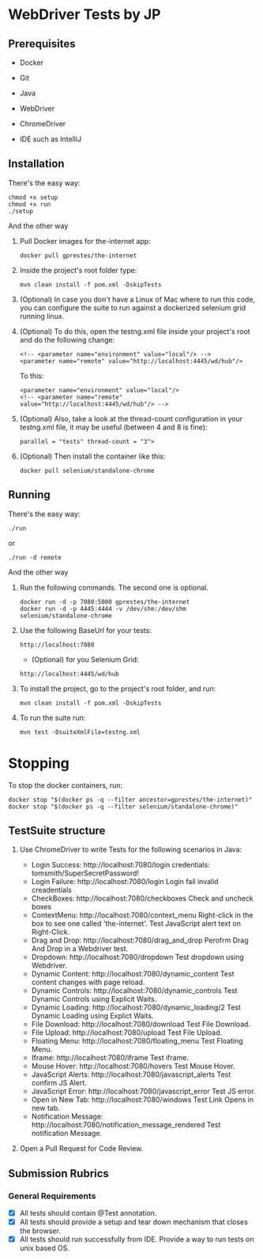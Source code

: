 # WebDriver Tests by JP

## Prerequisites
* Docker
+ Git
- Java
* WebDriver
+ ChromeDriver
* IDE such as IntelliJ

## Installation
There's the easy way:
```
chmod +x setup
chmod +x run
./setup
```

And the other way

1. Pull Docker images for the-internet app:
   ```
   docker pull gprestes/the-internet
   ```

2. Inside the project's root folder type:

   ```
   mvn clean install -f pom.xml -DskipTests
   ```

3. (Optional) In case you don't have a Linux of Mac where to run this code, you can configure the suite to run against a dockerized selenium grid running linux. 

4. (Optional) To do this, open the testng.xml file inside your project's root and do the following change:

   ```
   <!-- <parameter name="environment" value="local"/> -->
   <parameter name="remote" value="http://localhost:4445/wd/hub"/>
   ```
   To this:
   ```
   <parameter name="environment" value="local"/>
   <!-- <parameter name="remote" value="http://localhost:4445/wd/hub"/> --> 
   ```
5. (Optional) Also, take a look at the thread-count configuration in your testng.xml file, it may be useful (between 4 and 8 is fine):
   ```
   parallel = "tests" thread-count = "3">
   ```
6. (Optional) Then install the container like this:
   ```
   docker pull selenium/standalone-chrome
   ```
## Running

There's the easy way:
```
./run
```
or
```
./run -d remote
```

And the other way

1. Run the following commands. The second one is optional.
   ```
   docker run -d -p 7080:5000 gprestes/the-internet
   docker run -d -p 4445:4444 -v /dev/shm:/dev/shm selenium/standalone-chrome
   ```
2. Use the following BaseUrl for your tests:

   ```
   http://localhost:7080
   ```

   * (Optional) for you Selenium Grid:
   ```
   http://localhost:4445/wd/hub
   ```

3. To install the project, go to the project's root folder, and run:
   ```
   mvn clean install -f pom.xml -DskipTests
   ```   
4. To run the suite run:
   ```
   mvn test -DsuiteXmlFile=testng.xml
   ```
# Stopping
To stop the docker containers, run:
   ```
   docker stop "$(docker ps -q --filter ancestor=gprestes/the-internet)"
   docker stop "$(docker ps -q --filter selenium/standalone-chrome)"
   ```

## TestSuite structure
1. Use ChromeDriver to write Tests for the following scenarios in Java:
    * Login Success: http://localhost:7080/login credentials: tomsmith/SuperSecretPassword!
    + Login Failure: http://localhost:7080/login Login fail invalid creadentials
    - CheckBoxes: http://localhost:7080/checkboxes Check and uncheck boxes
    * ContextMenu: http://localhost:7080/context_menu Right-click in the box to see one called 'the-internet'. Test JavaScript alert text on Right-Click.
    + Drag and Drop: http://localhost:7080/drag_and_drop Perofrm Drag And Drop in a Webdriver test.
    - Dropdown: http://localhost:7080/dropdown Test dropdown using Webdriver.
    * Dynamic Content: http://localhost:7080/dynamic_content Test content changes with page reload.
    + Dynamic Controls: http://localhost:7080/dynamic_controls Test Dynamic Controls using Explicit Waits.
    - Dynamic Loading: http://localhost:7080/dynamic_loading/2 Test Dynamic Loading using Explict Waits.
    * File Download: http://localhost:7080/download Test File Download.
    + File Upload: http://localhost:7080/upload Test File Upload.
    - Floating Menu: http://localhost:7080/floating_menu Test Floating Menu.
    * Iframe: http://localhost:7080/iframe Test iframe.
    + Mouse Hover: http://localhost:7080/hovers Test Mouse Hover.
    - JavaScript Alerts: http://localhost:7080/javascript_alerts Test confirm JS Alert.
    * JavaScript Error: http://localhost:7080/javascript_error Test JS error.
    + Open in New Tab: http://localhost:7080/windows Test Link Opens in new tab.
    - Notification Message: http://localhost:7080/notification_message_rendered Test notification Message.

2. Open a Pull Request for Code Review.


## Submission Rubrics

### General Requirements
- [X] All tests should contain @Test annotation.
- [X] All tests should provide a setup and tear down mechanism that closes the browser.
- [X] All tests should run successfully from IDE. Provide a way to run tests on unix based OS.
